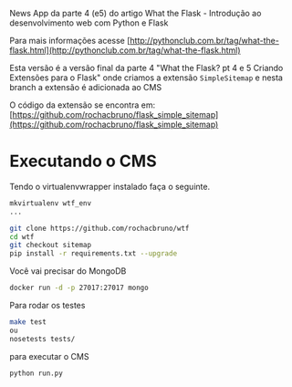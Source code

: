News App da parte 4 (e5) do artigo What the Flask - Introdução ao desenvolvimento web com Python e Flask

Para mais informações acesse [http://pythonclub.com.br/tag/what-the-flask.html](http://pythonclub.com.br/tag/what-the-flask.html)

Esta versão é a versão final da parte 4 "What the Flask? pt 4 e 5 Criando Extensões para o Flask" onde criamos a extensão `SimpleSitemap` e nesta branch a extensão é adicionada ao CMS

O código da extensão se encontra em: [https://github.com/rochacbruno/flask_simple_sitemap](https://github.com/rochacbruno/flask_simple_sitemap)


# Executando o CMS

Tendo o virtualenvwrapper instalado faça o seguinte.

```bash
mkvirtualenv wtf_env
...

git clone https://github.com/rochacbruno/wtf
cd wtf
git checkout sitemap
pip install -r requirements.txt --upgrade
```

Você vai precisar do MongoDB

```bash
docker run -d -p 27017:27017 mongo
```

Para rodar os testes
```bash
make test
ou
nosetests tests/
```

para executar o CMS

```bash
python run.py
```
